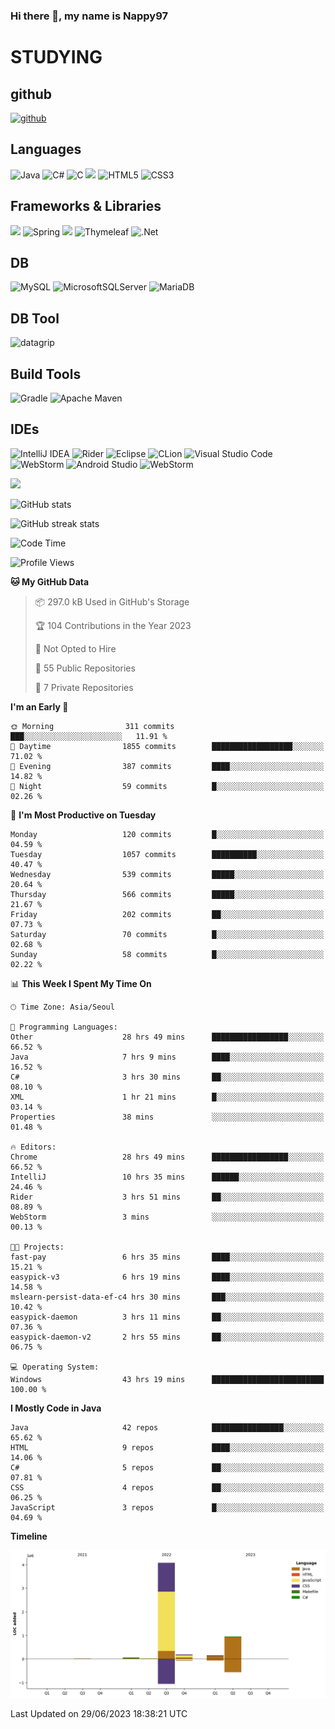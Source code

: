 ### Hi there 👋, my name is Nappy97

# STUDYING
## github
[<img src='https://cdn.jsdelivr.net/npm/simple-icons@3.0.1/icons/github.svg' alt='github' height='40'>](https://github.com/Nappy97)  

## Languages
![Java](https://img.shields.io/badge/java-%23ED8B00.svg?style=for-the-badge&logo=openjdk&logoColor=white) ![C#](https://img.shields.io/badge/c%23-%23239120.svg?style=for-the-badge&logo=c-sharp&logoColor=white) ![C](https://img.shields.io/badge/c-%2300599C.svg?style=for-the-badge&logo=c&logoColor=white) <img src="https://img.shields.io/badge/javascript-F7DF1E?style=for-the-badge&logo=javascript&logoColor=black"> ![HTML5](https://img.shields.io/badge/html5-%23E34F26.svg?style=for-the-badge&logo=html5&logoColor=white) ![CSS3](https://img.shields.io/badge/css3-%231572B6.svg?style=for-the-badge&logo=css3&logoColor=white)

## Frameworks & Libraries
<img src="https://img.shields.io/badge/bootstrap-7952B3?style=for-the-badge&logo=bootstrap&logoColor=white"> ![Spring](https://img.shields.io/badge/spring-%236DB33F.svg?style=for-the-badge&logo=spring&logoColor=white) <img src="https://img.shields.io/badge/jQuery-0769AD?style=for-the-badge&logo=jquery&logoColor=white"> ![Thymeleaf](https://img.shields.io/badge/Thymeleaf-%23005C0F.svg?style=for-the-badge&logo=Thymeleaf&logoColor=white) ![.Net](https://img.shields.io/badge/.NET-5C2D91?style=for-the-badge&logo=.net&logoColor=white)

## DB
![MySQL](https://img.shields.io/badge/mysql-%2300f.svg?style=for-the-badge&logo=mysql&logoColor=white) ![MicrosoftSQLServer](https://img.shields.io/badge/Microsoft%20SQL%20Server-CC2927?style=for-the-badge&logo=microsoft%20sql%20server&logoColor=white) ![MariaDB](https://img.shields.io/badge/MariaDB-003545?style=for-the-badge&logo=mariadb&logoColor=white)

## DB Tool
![datagrip](https://img.shields.io/badge/datagrip-9681EB?style=flat&logo=datagrip)

## Build Tools
![Gradle](https://img.shields.io/badge/Gradle-02303A.svg?style=for-the-badge&logo=Gradle&logoColor=white) ![Apache Maven](https://img.shields.io/badge/Apache%20Maven-C71A36?style=for-the-badge&logo=Apache%20Maven&logoColor=white)

## IDEs
![IntelliJ IDEA](https://img.shields.io/badge/IntelliJIDEA-000000.svg?style=for-the-badge&logo=intellij-idea&logoColor=white) ![Rider](https://img.shields.io/badge/Rider-000000.svg?style=for-the-badge&logo=Rider&logoColor=white&color=black&labelColor=crimson) ![Eclipse](https://img.shields.io/badge/Eclipse-FE7A16.svg?style=for-the-badge&logo=Eclipse&logoColor=white) ![CLion](https://img.shields.io/badge/CLion-black?style=for-the-badge&logo=clion&logoColor=white) ![Visual Studio Code](https://img.shields.io/badge/Visual%20Studio%20Code-0078d7.svg?style=for-the-badge&logo=visual-studio-code&logoColor=white) ![WebStorm](https://img.shields.io/badge/webstorm-143?style=for-the-badge&logo=webstorm&logoColor=white&color=black) ![Android Studio](https://img.shields.io/badge/Android%20Studio-3DDC84.svg?style=for-the-badge&logo=android-studio&logoColor=white) ![WebStorm](https://img.shields.io/badge/webstorm-143?style=for-the-badge&logo=webstorm&logoColor=white&color=black)

<div>
  <img  src="https://github-readme-stats.vercel.app/api/top-langs/?username=Nappy97&langs_count=8&exclude_repo=Example-deep-learning-from-scratch&layout=compact&line_height=24&hide_border=true&title_color=d88e82&card_width=280">
<div>
  
![GitHub stats](https://github-readme-stats.vercel.app/api?username=Nappy97&show_icons=true)  

![GitHub streak stats](https://github-readme-streak-stats.herokuapp.com/?user=Nappy97)  

<!--START_SECTION:waka-->
![Code Time](http://img.shields.io/badge/Code%20Time-101%20hrs%2016%20mins-blue)

![Profile Views](http://img.shields.io/badge/Profile%20Views-8-blue)

**🐱 My GitHub Data** 

> 📦 297.0 kB Used in GitHub's Storage 
 > 
> 🏆 104 Contributions in the Year 2023
 > 
> 🚫 Not Opted to Hire
 > 
> 📜 55 Public Repositories 
 > 
> 🔑 7 Private Repositories 
 > 
**I'm an Early 🐤** 

```text
🌞 Morning                311 commits         ███░░░░░░░░░░░░░░░░░░░░░░   11.91 % 
🌆 Daytime                1855 commits        ██████████████████░░░░░░░   71.02 % 
🌃 Evening                387 commits         ████░░░░░░░░░░░░░░░░░░░░░   14.82 % 
🌙 Night                  59 commits          █░░░░░░░░░░░░░░░░░░░░░░░░   02.26 % 
```
📅 **I'm Most Productive on Tuesday** 

```text
Monday                   120 commits         █░░░░░░░░░░░░░░░░░░░░░░░░   04.59 % 
Tuesday                  1057 commits        ██████████░░░░░░░░░░░░░░░   40.47 % 
Wednesday                539 commits         █████░░░░░░░░░░░░░░░░░░░░   20.64 % 
Thursday                 566 commits         █████░░░░░░░░░░░░░░░░░░░░   21.67 % 
Friday                   202 commits         ██░░░░░░░░░░░░░░░░░░░░░░░   07.73 % 
Saturday                 70 commits          █░░░░░░░░░░░░░░░░░░░░░░░░   02.68 % 
Sunday                   58 commits          █░░░░░░░░░░░░░░░░░░░░░░░░   02.22 % 
```


📊 **This Week I Spent My Time On** 

```text
🕑︎ Time Zone: Asia/Seoul

💬 Programming Languages: 
Other                    28 hrs 49 mins      █████████████████░░░░░░░░   66.52 % 
Java                     7 hrs 9 mins        ████░░░░░░░░░░░░░░░░░░░░░   16.52 % 
C#                       3 hrs 30 mins       ██░░░░░░░░░░░░░░░░░░░░░░░   08.10 % 
XML                      1 hr 21 mins        █░░░░░░░░░░░░░░░░░░░░░░░░   03.14 % 
Properties               38 mins             ░░░░░░░░░░░░░░░░░░░░░░░░░   01.48 % 

🔥 Editors: 
Chrome                   28 hrs 49 mins      █████████████████░░░░░░░░   66.52 % 
IntelliJ                 10 hrs 35 mins      ██████░░░░░░░░░░░░░░░░░░░   24.46 % 
Rider                    3 hrs 51 mins       ██░░░░░░░░░░░░░░░░░░░░░░░   08.89 % 
WebStorm                 3 mins              ░░░░░░░░░░░░░░░░░░░░░░░░░   00.13 % 

🐱‍💻 Projects: 
fast-pay                 6 hrs 35 mins       ████░░░░░░░░░░░░░░░░░░░░░   15.21 % 
easypick-v3              6 hrs 19 mins       ████░░░░░░░░░░░░░░░░░░░░░   14.58 % 
mslearn-persist-data-ef-c4 hrs 30 mins       ███░░░░░░░░░░░░░░░░░░░░░░   10.42 % 
easypick-daemon          3 hrs 11 mins       ██░░░░░░░░░░░░░░░░░░░░░░░   07.36 % 
easypick-daemon-v2       2 hrs 55 mins       ██░░░░░░░░░░░░░░░░░░░░░░░   06.75 % 

💻 Operating System: 
Windows                  43 hrs 19 mins      █████████████████████████   100.00 % 
```

**I Mostly Code in Java** 

```text
Java                     42 repos            ████████████████░░░░░░░░░   65.62 % 
HTML                     9 repos             ████░░░░░░░░░░░░░░░░░░░░░   14.06 % 
C#                       5 repos             ██░░░░░░░░░░░░░░░░░░░░░░░   07.81 % 
CSS                      4 repos             ██░░░░░░░░░░░░░░░░░░░░░░░   06.25 % 
JavaScript               3 repos             █░░░░░░░░░░░░░░░░░░░░░░░░   04.69 % 
```



**Timeline**

![Lines of Code chart](https://raw.githubusercontent.com/Nappy97/Nappy97/main/assets/bar_graph.png)


 Last Updated on 29/06/2023 18:38:21 UTC
<!--END_SECTION:waka-->
